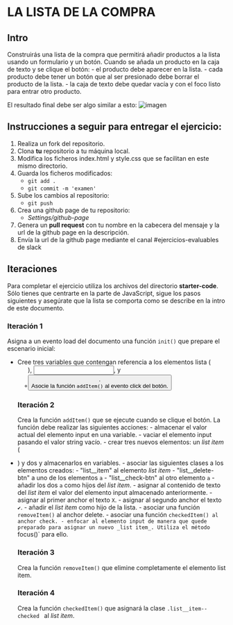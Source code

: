 # LA LISTA DE LA COMPRA

## Intro

Construirás una lista de la compra que permitirá añadir productos a la lista usando un formulario y un botón. Cuando se añada un producto en la caja de texto y se clique el botón:
    - el producto debe aparecer en la lista.
    - cada producto debe tener un botón que al ser presionado debe borrar el producto de la lista.
    - la caja de texto debe quedar vacía y con el foco listo para entrar otro producto.

El resultado final debe ser algo similar a esto:
![imagen](https://developer.mozilla.org/en-US/docs/Learn/JavaScript/Client-side_web_APIs/Manipulating_documents/shopping-list.png)

## Instrucciones a seguir para entregar el ejercicio:

1. Realiza un fork del repositorio.
2. Clona __tu__ repositorio a tu máquina local.
3. Modifica los ficheros index.html y style.css que se facilitan en este mismo directorio.
4. Guarda los ficheros modificados:
    - `git add .`
    - `git commit -m 'examen'`
5. Sube los cambios al repositorio:
    - `git push`
6. Crea una github page de tu repositorio:
    - _Settings/github-page_
7. Genera un __pull request__ con tu nombre en la cabecera del mensaje y la url de la github page en la descripción.
8. Envía la url de la github page mediante el canal #ejercicios-evaluables de slack

## Iteraciones

Para completar el ejercicio utiliza los archivos del directorio __starter-code__. Sólo tienes que centrarte en la parte de JavaScript, sigue los pasos siguientes y asegúrate que la lista se comporta como se describe en la intro de este documento.

### Iteración 1

Asigna a un evento load del documento una función `init()` que prepare el escenario inicial:
- Cree tres variables que contengan referencia a los elementos lista (<ul>), <input>, y <button>.
- Asocie la función `addItem()` al evento click del botón.

### Iteración 2

Crea la función `addItem()` que se ejecute cuando se clique el botón.
La función debe realizar las siguientes acciones:
    - almacenar el valor actual del elemento input en una variable.
    - vaciar el elemento input pasando el valor string vacío.
    - crear tres nuevos elementos: un _list item_ (<li>) y dos <a> y almacenarlos en variables.
    - asociar las siguientes clases a los elementos creados:
      - "list__item" al elemento _list item_
      - "list__delete-btn" a uno de los elementos `a`
      - "list__check-btn" al otro elemento `a`
    - añadir los dos `a` como hijos del _list item_.
    - asignar al contenido de texto del _list item_ el valor del elemento input almacenado anteriormente.
    - asignar al primer anchor el texto `X`.
    - asignar al segundo anchor el texto `✔`.
    - añadir el _list item_ como hijo de la lista.
    - asociar una función `removeItem()` al anchor delete.
    - asociar una función `checkedItem() al anchor check.
    - enfocar al elemento input de manera que quede preparado para asignar un nuevo _list item_. Utiliza el método `focus()` para ello.

### Iteración 3

Crea la función `removeItem()` que elimine completamente el elemento list item.

### Iteración 4

Crea la función `checkedItem()` que asignará la clase `.list__item--checked ` al _list item_.

